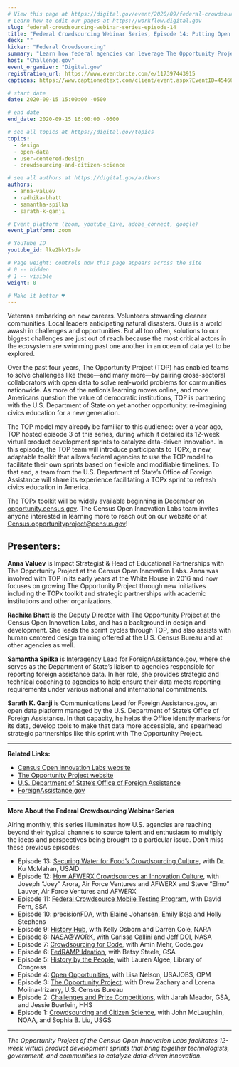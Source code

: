 ```yaml
---
# View this page at https://digital.gov/event/2020/09/federal-crowdsourcing-webinar-series-episode-14
# Learn how to edit our pages at https://workflow.digital.gov
slug: federal-crowdsourcing-webinar-series-episode-14
title: "Federal Crowdsourcing Webinar Series, Episode 14: Putting Open Data to Work for America’s Communities"
deck: ""
kicker: "Federal Crowdsourcing"
summary: "Learn how federal agencies can leverage The Opportunity Project’s adaptable toolkit to engage cross-sector collaborators and rapidly prototype digital products powered by federal open data."
host: "Challenge.gov"
event_organizer: "Digital.gov"
registration_url: https://www.eventbrite.com/e/117397443915
captions: https://www.captionedtext.com/client/event.aspx?EventID=4546699&CustomerID=321

# start date
date: 2020-09-15 15:00:00 -0500

# end date
end_date: 2020-09-15 16:00:00 -0500

# see all topics at https://digital.gov/topics
topics: 
  - design
  - open-data
  - user-centered-design
  - crowdsourcing-and-citizen-science

# see all authors at https://digital.gov/authors
authors: 
  - anna-valuev
  - radhika-bhatt
  - samantha-spilka
  - sarath-k-ganji

# Event platform (zoom, youtube_live, adobe_connect, google)
event_platform: zoom

# YouTube ID
youtube_id: lke2bkYIsdw

# Page weight: controls how this page appears across the site
# 0 -- hidden
# 1 -- visible
weight: 0

# Make it better ♥
---
```


Veterans embarking on new careers. Volunteers stewarding cleaner communities. Local leaders anticipating natural disasters. Ours is a world awash in challenges and opportunities. But all too often, solutions to our biggest challenges are just out of reach because the most critical actors in the ecosystem are swimming past one another in an ocean of data yet to be explored.

Over the past four years, The Opportunity Project (TOP) has enabled teams to solve challenges like these—and many more—by pairing cross-sectoral collaborators with open data to solve real-world problems for communities nationwide. As more of the nation’s learning moves online, and more Americans question the value of democratic institutions, TOP is partnering with the U.S. Department of State on yet another opportunity: re-imagining civics education for a new generation.

The TOP model may already be familiar to this audience: over a year ago, TOP hosted episode 3 of this series, during which it detailed its 12-week virtual product development sprints to catalyze data-driven innovation. In this episode, the TOP team will introduce participants to TOPx, a new, adaptable toolkit that allows federal agencies to use the TOP model to facilitate their own sprints based on flexible and modifiable timelines. To that end, a team from the U.S. Department of State’s Office of Foreign Assistance will share its experience facilitating a TOPx sprint to refresh civics education in America.  
  
The TOPx toolkit will be widely available beginning in December on [opportunity.census.gov](https://opportunity.census.gov/). The Census Open Innovation Labs team invites anyone interested in learning more to reach out on our website or at Census.opportunityproject@census.gov!

## Presenters:

**Anna Valuev** is  Impact Strategist & Head of Educational Partnerships with The Opportunity Project at the Census Open Innovation Labs. Anna was involved with TOP in its early years at the White House in 2016 and now focuses on growing The Opportunity Project through new initiatives including the TOPx toolkit and strategic partnerships with academic institutions and other organizations.

**Radhika Bhatt** is the Deputy Director with The Opportunity Project at the Census Open Innovation Labs, and has a background in design and development. She leads the sprint cycles through TOP, and also assists with human centered design training offered at the U.S. Census Bureau and at other agencies as well.

**Samantha Spilka** is Interagency Lead for ForeignAssistance.gov, where she serves as the Department of State’s liaison to agencies responsible for reporting foreign assistance data. In her role, she provides strategic and technical coaching to agencies to help ensure their data meets reporting requirements under various national and international commitments.

**Sarath K. Ganji** is Communications Lead for Foreign Assistance.gov, an open data platform managed by the U.S. Department of State’s Office of Foreign Assistance. In that capacity, he helps the Office identify markets for its data, develop tools to make that data more accessible, and spearhead strategic partnerships like this sprint with The Opportunity Project.

---

**Related Links:**

 - [Census Open Innovation Labs website](https://opportunity.census.gov/coil/)
 - [The Opportunity Project website](https://opportunity.census.gov/)
 - [U.S. Department of State’s Office of Foreign Assistance](https://www.state.gov/about-us-office-of-foreign-assistance/)
 - [ForeignAssistance.gov](https://foreignassistance.gov/)
 
 ---
 
 **More About the Federal Crowdsourcing Webinar Series**

Airing monthly, this series illuminates how U.S. agencies are reaching beyond their typical channels to source talent and enthusiasm to multiply the ideas and perspectives being brought to a particular issue. Don’t miss these previous episodes:

- Episode 13: [Securing Water for Food’s Crowdsourcing Culture](https://digital.gov/event/2020/08/18/federal-crowdsourcing-webinar-series-episode-13/), with Dr. Ku McMahan, USAID
- Episode 12: [How AFWERX Crowdsources an Innovation Culture](https://digital.gov/event/2020/07/14/federal-crowdsourcing-webinar-series-episode-12/), with Joseph “Joey” Arora, Air Force Ventures and AFWERX and Steve “Elmo” Lauver, Air Force Ventures and AFWERX
-   Episode 11:  [Federal Crowdsource Mobile Testing Program](https://digital.gov/event/2020/06/09/federal-crowdsourcing-webinar-series-episode-11/), with David Fern, SSA
-   Episode 10: precisionFDA, with Elaine Johansen, Emily Boja and Holly Stephens
-   Episode 9:  [History Hub](https://digital.gov/event/2020/04/27/federal-crowdsourcing-webinar-series-episode-9/), with Kelly Osborn and Darren Cole, NARA
-   Episode 8:  [NASA@WORK](https://digital.gov/event/2020/03/10/federal-crowdsourcing-webinar-series-episode-8/), with Carissa Callini and Jeff DOI, NASA
-   Episode 7:  [Crowdsourcing for Code](https://digital.gov/event/2020/02/11/federal-crowdsourcing-webinar-series-episode-7/), with Amin Mehr, Code.gov
-   Episode 6:  [FedRAMP Ideation](https://www.youtube.com/watch?v=bx1ANQtHNQY), with Betsy Steele, GSA
-   Episode 5:  [History by the People](https://digital.gov/event/2019/08/13/federal-crowdsourcing-webinar-series-episode-5-by-the-people/), with Lauren Algee, Library of Congress
-   Episode 4:  [Open Opportunities](https://digital.gov/event/2019/07/09/federal-crowdsourcing-webinar-series-episode-4-open-opportunities/), with Lisa Nelson, USAJOBS, OPM
-   Episode 3:  [The Opportunity Project](https://digital.gov/event/2019/06/11/federal-crowdsourcing-webinar-series-episode-3-opportunity-project/), with Drew Zachary and Lorena Molina-Irizarry, U.S. Census Bureau
-   Episode 2:  [Challenges and Prize Competitions](https://digital.gov/event/2019/05/14/federal-crowdsourcing-webinar-series-episode-2-challengegov/), with Jarah Meador, GSA, and Jessie Buerlein, HHS
-   Episode 1:  [Crowdsourcing and Citizen Science](https://digital.gov/event/2019/04/09/federal-crowdsourcing-mobilize-citizen-scientists/), with John McLaughlin, NOAA, and Sophia B. Liu, USGS

---
 
 *The Opportunity Project of the Census Open Innovation Labs facilitates 12-week virtual product development sprints that bring together technologists, government, and communities to catalyze data-driven innovation.*
